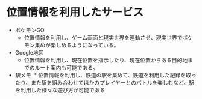 # 位置情報を利用したサービス
* ポケモンGO
  * 位置情報を利用し、ゲーム画面と現実世界を連動させ、現実世界でポケモン集めが楽しめるようになっている。
* Google地図
  * 位置情報を利用し、現在位置を指示したり、現在位置からある目的地までのルート案内も可能である。
* 駅メモ
  * 位置情報を利用し、鉄道の駅を集めて、鉄道を利用した記録を取ったり、また駅を組み合わせてほかのプレイヤーとのバトルを楽しむなど、駅を利用した様々な遊び方が可能である
